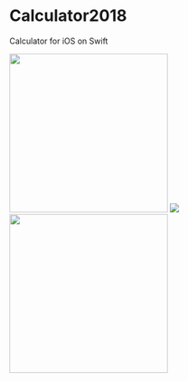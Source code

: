 # Calculator2018
Calculator for iOS on Swift


<img src="https://user-images.githubusercontent.com/29354959/58181508-98bd2180-7cb4-11e9-8d8d-7fb492317c96.png" width=280> <img src="https://user-images.githubusercontent.com/29354959/58181517-9d81d580-7cb4-11e9-8ade-3825efc2cf34.png" whdth=280> <img src="https://user-images.githubusercontent.com/29354959/58181525-a1adf300-7cb4-11e9-8d8f-b83250839eb5.png" width=280>
